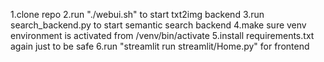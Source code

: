 1.clone repo
2.run "./webui.sh" to start txt2img backend
3.run search_backend.py to start semantic search backend
4.make sure venv environment is activated from /venv/bin/activate
5.install requirements.txt again just to be safe
6.run  "streamlit run streamlit/Home.py" for frontend
